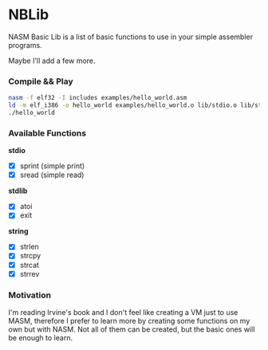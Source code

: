 # NBLib

NASM Basic Lib is a list of basic functions to use in your simple assembler programs. 

Maybe I'll add a few more.

### Compile && Play

```bash
nasm -f elf32 -I includes examples/hello_world.asm
ld -m elf_i386 -o hello_world examples/hello_world.o lib/stdio.o lib/stdlib.o
./hello_world
```

### Available Functions

**stdio**
- [x] sprint (simple print) 
- [x] sread (simple read)

**stdlib**
- [x] atoi 
- [x] exit

**string**
- [x] strlen
- [x] strcpy
- [x] strcat
- [x] strrev

### Motivation

I'm reading Irvine's book and I don't feel like creating a VM just to use MASM, therefore I prefer to learn more by creating some functions on my own but with NASM. Not all of them can be created, but the basic ones will be enough to learn.
